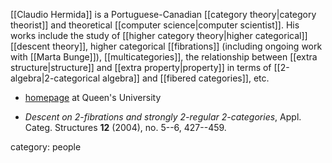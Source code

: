 [[Claudio Hermida]] is a Portuguese-Canadian [[category theory|category theorist]] and theoretical [[computer science|computer scientist]]. His works include the study of [[higher category theory|higher categorical]] [[descent theory]], higher categorical [[fibrations]] (including ongoing work with [[Marta Bunge]]), [[multicategories]], the relationship between [[extra structure|structure]] and [[extra property|property]] in terms of [[2-algebra|2-categorical algebra]] and [[fibered categories]], etc.

* [homepage](http://maggie.cs.queensu.ca/chermida) at Queen's University

* _Descent on 2-fibrations and strongly 2-regular 2-categories_, Appl. Categ. Structures __12__ (2004), no. 5--6, 427--459.


category: people